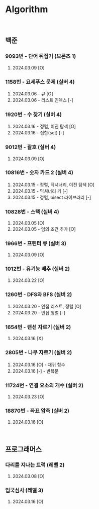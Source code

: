 # Algorithm
<br/>

## 백준

### 9093번 - 단어 뒤집기 (브론즈 1)
1. 2024.03.09 [O]

### 1158번 - 요세푸스 문제 (실버 4)
1. 2024.03.06 - 큐 [O]
2. 2024.03.06 - 리스트 인덱스 [-]

### 1920번 - 수 찾기 (실버 4)
1. 2024.03.16 - 정렬, 이진 탐색 [O]
2. 2024.03.16 - 집합(set) [-]

### 9012번 - 괄호 (실버 4)
1. 2024.03.09 [O]

### 10816번 - 숫자 카드 2 (실버 4)
1. 2024.03.15 - 정렬, 딕셔너리, 이진 탐색 [O]
2. 2024.03.15 - 딕셔너리 키 [-]
3. 2024.03.15 - 정렬, bisect 라이브러리 [-]

### 10828번 - 스택 (실버 4)
1. 2024.03.05 [O]
2. 2024.03.05 - 임의 조건 추가 [O]

### 1966번 - 프린터 큐 (실버 3)
1. 2024.03.09 [O]

### 1012번 - 유기농 배추 (실버 2)
1. 2024.03.22 [O]

### 1260번 - DFS와 BFS (실버 2)
1. 2024.03.20 - 인접 리스트, 정렬 [O]
1. 2024.03.20 - 인접 행렬 [-]

### 1654번 - 랜선 자르기 (실버 2)
1. 2024.03.16 [X]

### 2805번 - 나무 자르기 (실버 2)
1. 2024.03.16 [O] - 재귀 함수
2. 2024.03.16 [-] - 반복문

### 11724번 - 연결 요소의 개수 (실버 2)
1. 2024.03.23 [O]

### 18870번 - 좌표 압축 (실버 2)
1. 2024.03.16 [O]

<br/>

## 프로그래머스

### 다리를 지나는 트럭 (레벨 2)
1. 2024.03.08 [O]

### 입국심사 (레벨 3)
1. 2024.03.16 [O]